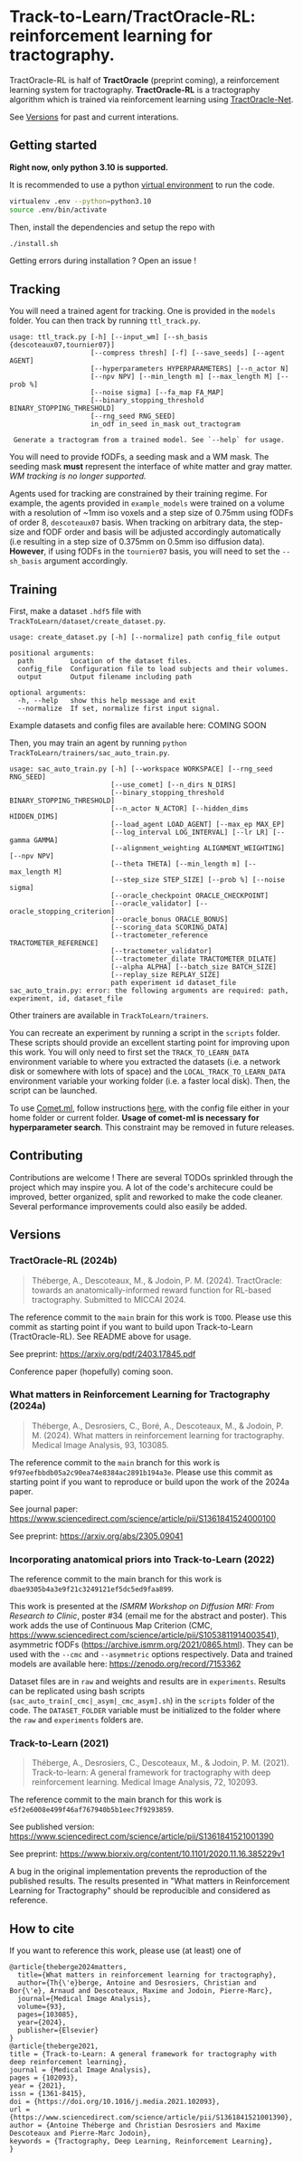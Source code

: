 # Track-to-Learn/TractOracle-RL: reinforcement learning for tractography.

TractOracle-RL is half of **TractOracle** (preprint coming), a reinforcement learning system for tractography. **TractOracle-RL** is a tractography algorithm which is trained via reinforcement learning using [TractOracle-Net](https://github.com/scil-vital/TractOracleNet).

See [Versions](#versions) for past and current interations.

## Getting started

**Right now, only python 3.10 is supported.**

It is recommended to use a python [virtual environment](https://virtualenv.pypa.io/en/latest/user_guide.html) to run the code.


``` bash
virtualenv .env --python=python3.10
source .env/bin/activate
```

Then, install the dependencies and setup the repo with

``` bash
./install.sh
```

Getting errors during installation ? Open an issue !

## Tracking

You will need a trained agent for tracking. One is provided in the `models` folder. You can then track by running `ttl_track.py`.

```
usage: ttl_track.py [-h] [--input_wm] [--sh_basis {descoteaux07,tournier07}]
                    [--compress thresh] [-f] [--save_seeds] [--agent AGENT]
                    [--hyperparameters HYPERPARAMETERS] [--n_actor N]
                    [--npv NPV] [--min_length m] [--max_length M] [--prob %]
                    [--noise sigma] [--fa_map FA_MAP]
                    [--binary_stopping_threshold BINARY_STOPPING_THRESHOLD]
                    [--rng_seed RNG_SEED]
                    in_odf in_seed in_mask out_tractogram

 Generate a tractogram from a trained model. See `--help` for usage.
```

You will need to provide fODFs, a seeding mask and a WM mask. The seeding mask **must** represent the interface of white matter and gray matter. _WM tracking is no longer supported._

Agents used for tracking are constrained by their training regime. For example, the agents provided in `example_models` were trained on a volume with a resolution of ~1mm iso voxels and a step size of 0.75mm using fODFs of order 8, `descoteaux07` basis. When tracking on arbitrary data, the step-size and fODF order and basis will be adjusted accordingly automatically (i.e resulting in a step size of 0.375mm on 0.5mm iso diffusion data). **However**, if using fODFs in the `tournier07` basis, you will need to set the `--sh_basis` argument accordingly.

## Training

First, make a dataset `.hdf5` file with `TrackToLearn/dataset/create_dataset.py`.
```
usage: create_dataset.py [-h] [--normalize] path config_file output

positional arguments:
  path         Location of the dataset files.
  config_file  Configuration file to load subjects and their volumes.
  output       Output filename including path

optional arguments:
  -h, --help   show this help message and exit
  --normalize  If set, normalize first input signal.
```

Example datasets and config files are available here: COMING SOON 

Then, you may train an agent by running `python TrackToLearn/trainers/sac_auto_train.py`.

```
usage: sac_auto_train.py [-h] [--workspace WORKSPACE] [--rng_seed RNG_SEED]
                         [--use_comet] [--n_dirs N_DIRS]
                         [--binary_stopping_threshold BINARY_STOPPING_THRESHOLD]
                         [--n_actor N_ACTOR] [--hidden_dims HIDDEN_DIMS]
                         [--load_agent LOAD_AGENT] [--max_ep MAX_EP]
                         [--log_interval LOG_INTERVAL] [--lr LR] [--gamma GAMMA]
                         [--alignment_weighting ALIGNMENT_WEIGHTING] [--npv NPV]
                         [--theta THETA] [--min_length m] [--max_length M]
                         [--step_size STEP_SIZE] [--prob %] [--noise sigma]
                         [--oracle_checkpoint ORACLE_CHECKPOINT]
                         [--oracle_validator] [--oracle_stopping_criterion]
                         [--oracle_bonus ORACLE_BONUS]
                         [--scoring_data SCORING_DATA]
                         [--tractometer_reference TRACTOMETER_REFERENCE]
                         [--tractometer_validator]
                         [--tractometer_dilate TRACTOMETER_DILATE]
                         [--alpha ALPHA] [--batch_size BATCH_SIZE]
                         [--replay_size REPLAY_SIZE]
                         path experiment id dataset_file
sac_auto_train.py: error: the following arguments are required: path, experiment, id, dataset_file
```

Other trainers are available in `TrackToLearn/trainers`.

You can recreate an experiment by running a script in the `scripts` folder. These scripts should provide an excellent starting point for improving upon this work. You will only need to first set the `TRACK_TO_LEARN_DATA` environment variable to where you extracted the datasets (i.e. a network disk or somewhere with lots of space) and the `LOCAL_TRACK_TO_LEARN_DATA` environment variable your working folder (i.e. a faster local disk). Then, the script can be launched.

To use [Comet.ml](https://www.comet.ml/), follow instructions [here](https://www.comet.ml/docs/python-sdk/advanced/#python-configuration), with the config file either in your home folder or current folder. **Usage of comet-ml is necessary for hyperparameter search**. This constraint may be removed in future releases.

## Contributing

Contributions are welcome ! There are several TODOs sprinkled through the project which may inspire you. A lot of the code's architecure could be improved, better organized, split and reworked to make the code cleaner. Several performance improvements could also easily be added.

## Versions

### TractOracle-RL (2024b)

> Théberge, A., Descoteaux, M., & Jodoin, P. M. (2024). TractOracle: towards an anatomically-informed reward function for RL-based tractography. Submitted to MICCAI 2024.

The reference commit to the `main` brain for this work is `TODO`. Please use this commit as starting point if you want to build upon Track-to-Learn (TractOracle-RL). See README above for usage.

See preprint: https://arxiv.org/pdf/2403.17845.pdf

Conference paper (hopefully) coming soon.

### What matters in Reinforcement Learning for Tractography (2024a)

> Théberge, A., Desrosiers, C., Boré, A., Descoteaux, M., & Jodoin, P. M. (2024). What matters in reinforcement learning for tractography. Medical Image Analysis, 93, 103085.

The reference commit to the `main` branch for this work is `9f97eefbbdb05a2c90ea74e8384ac2891b194a3e`. Please use this commit as starting point if you want to reproduce or build upon the work of the 2024a paper.

See journal paper: https://www.sciencedirect.com/science/article/pii/S1361841524000100

See preprint: https://arxiv.org/abs/2305.09041

### Incorporating anatomical priors into Track-to-Learn (2022)

The reference commit to the main branch for this work is `dbae9305b4a3e9f21c3249121ef5dc5ed9faa899`.

This work is presented at the *ISMRM Workshop on Diffusion MRI: From Research to Clinic*, poster \#34 (email me for the abstract and poster). This work adds the use of Continuous Map Criterion (CMC, https://www.sciencedirect.com/science/article/pii/S1053811914003541), asymmetric fODFs (https://archive.ismrm.org/2021/0865.html). They can be used with the `--cmc` and `--asymmetric` options respectively. Data and trained models are available here: https://zenodo.org/record/7153362

Dataset files are in `raw` and weights and results are in `experiments`. Results can be replicated using bash scripts (`sac_auto_train[_cmc|_asym|_cmc_asym].sh`) in the `scripts` folder of the code. The `DATASET_FOLDER` variable must be initialized to the folder where the `raw` and `experiments` folders are.

### Track-to-Learn (2021)

> Théberge, A., Desrosiers, C., Descoteaux, M., & Jodoin, P. M. (2021). Track-to-learn: A general framework for tractography with deep reinforcement learning. Medical Image Analysis, 72, 102093.
>
>
The reference commit to the main branch for this work is `e5f2e6008e499f46af767940b5b1eec7f9293859`.

See published version: https://www.sciencedirect.com/science/article/pii/S1361841521001390

See preprint: https://www.biorxiv.org/content/10.1101/2020.11.16.385229v1

A bug in the original implementation prevents the reproduction of the published results. The results presented in "What matters in Reinforcement Learning for Tractography" should be reproducible and considered as reference.

## How to cite

If you want to reference this work, please use (at least) one of

```
@article{theberge2024matters,
  title={What matters in reinforcement learning for tractography},
  author={Th{\'e}berge, Antoine and Desrosiers, Christian and Bor{\'e}, Arnaud and Descoteaux, Maxime and Jodoin, Pierre-Marc},
  journal={Medical Image Analysis},
  volume={93},
  pages={103085},
  year={2024},
  publisher={Elsevier}
}
@article{theberge2021,
title = {Track-to-Learn: A general framework for tractography with deep reinforcement learning},
journal = {Medical Image Analysis},
pages = {102093},
year = {2021},
issn = {1361-8415},
doi = {https://doi.org/10.1016/j.media.2021.102093},
url = {https://www.sciencedirect.com/science/article/pii/S1361841521001390},
author = {Antoine Théberge and Christian Desrosiers and Maxime Descoteaux and Pierre-Marc Jodoin},
keywords = {Tractography, Deep Learning, Reinforcement Learning},
}
```

